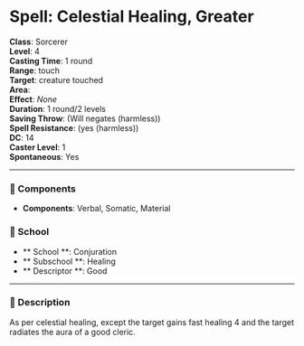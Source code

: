 
# Spell: Celestial Healing, Greater
**Class**: Sorcerer  
**Level**: 4  
**Casting Time**: 1 round  
**Range**: touch  
**Target**: creature touched  
**Area**:   
**Effect**: _None_  
**Duration**: 1 round/2 levels  
**Saving Throw**:  (Will negates (harmless))  
**Spell Resistance**:  (yes (harmless))  
**DC**: 14  
**Caster Level**: 1  
**Spontaneous**: Yes

---

### 🔮 Components
- **Components**: Verbal, Somatic, Material

### 🏫 School
- ** School **: Conjuration
- ** Subschool **: Healing
- ** Descriptor **: Good
---

### 📜 Description
As per celestial healing, except the target gains fast healing 4 and the target radiates the aura of a good cleric.
